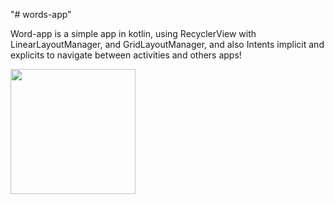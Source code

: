 "# words-app" 

Word-app is a simple app in kotlin, using RecyclerView with LinearLayoutManager, and GridLayoutManager, and also Intents implicit and explicits to navigate between activities and others apps!

<img src="screenshots/screenshot.png" width="200" heidth="300">
